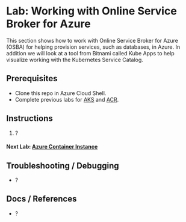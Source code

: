 # Lab: Working with Online Service Broker for Azure

This section shows how to work with Online Service Broker for Azure (OSBA) for helping provision services, such as databases, in Azure. In addition we will look at a tool from Bitnami called Kube Apps to help visualize working with the Kubernetes Service Catalog.

## Prerequisites

* Clone this repo in Azure Cloud Shell.
* Complete previous labs for [AKS](../create-aks-cluster/README.md) and [ACR](../build-application/README.md).

## Instructions

1. ?

#### Next Lab: [Azure Container Instance](labs/aci/README.md)

## Troubleshooting / Debugging

* ?

## Docs / References

* ?